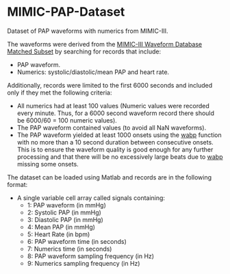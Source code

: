 # MIMIC-PAP-Dataset
Dataset of PAP waveforms with numerics from MIMIC-III.

The waveforms were derived from the [MIMIC-III Waveform Database Matched Subset](https://www.physionet.org/physiobank/database/mimic3wdb/matched/) by searching for records that include:

* PAP waveform.
* Numerics: systolic/diastolic/mean PAP and heart rate.

Additionally, records were limited to the first 6000 seconds and included only if they met the following criteria:

* All numerics had at least 100 values (Numeric values were recorded every minute. Thus, for a 6000 second waveform record there should be 6000/60 = 100 numeric values).
* The PAP waveform contained values (to avoid all NaN waveforms).
* The PAP waveform yielded at least 1000 onsets using the [wabp](https://www.physionet.org/physiotools/matlab/wfdb-app-matlab/html/wabp.html) function with no more than a 10 second duration between consecutive onsets. This is to ensure the waveform quality is good enough for any further processing and that there will be no excessively large beats due to [wabp](https://www.physionet.org/physiotools/matlab/wfdb-app-matlab/html/wabp.html) missing some onsets.

The dataset can be loaded using Matlab and records are in the following format:

* A single variable cell array called signals containing:
  * 1: PAP waveform (in mmHg)
  * 2: Systolic PAP (in mmHg)
  * 3: Diastolic PAP (in mmHg)
  * 4: Mean PAP (in mmHg)
  * 5: Heart Rate (in bpm)
  * 6: PAP waveform time (in seconds)
  * 7: Numerics time (in seconds)
  * 8: PAP waveform sampling frequency (in Hz)
  * 9: Numerics sampling frequency (in Hz)

